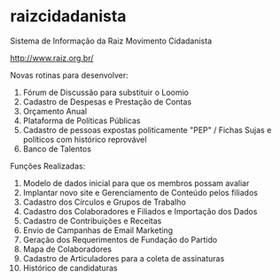 # raizcidadanista

Sistema de Informação da Raiz Movimento Cidadanista

http://www.raiz.org.br/

Novas rotinas para desenvolver:

1. Fórum de Discussão para substituir o Loomio
2. Cadastro de Despesas e Prestação de Contas
3. Orçamento Anual
4. Plataforma de Políticas Públicas
5. Cadastro de pessoas expostas politicamente "PEP"  / Fichas Sujas e políticos com histórico reprovável
6. Banco de Talentos

Funções Realizadas:

1. Modelo de dados inicial para que os membros possam avaliar
2. Implantar novo site e Gerenciamento de Conteúdo pelos filiados
3. Cadastro dos Círculos e Grupos de Trabalho
4. Cadastro dos Colaboradores e Filiados e Importação dos Dados
5. Cadastro de Contribuições e Receitas
6. Envio de Campanhas de Email Marketing
7. Geração dos Requerimentos de Fundação do Partido
8. Mapa de Colaboradores
9. Cadastro de Articuladores para a coleta de assinaturas
10. Histórico de candidaturas


 
